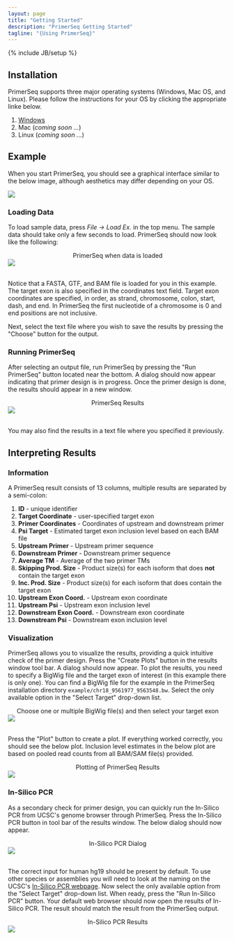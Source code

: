 ```yaml
---
layout: page
title: "Getting Started"
description: "PrimerSeq Getting Started"
tagline: "{Using PrimerSeq}"
---
```

{% include JB/setup %}

## Installation

PrimerSeq supports three major operating systems (Windows, Mac OS, and Linux). Please follow the instructions
for your OS by clicking the appropriate linke below.

1. [Windows](windows.html)
2. Mac (*coming soon ...*)
3. Linux (*coming soon ...*)

## Example

When you start PrimerSeq, you should see a graphical interface similar to the below image, although
aesthetics may differ depending on your OS.

<img src="start_program.png" class="img-rounded" style="display:block;margin-left:auto;margin-right:auto;" />

### Loading Data

To load sample data, press <i>File -> Load Ex.</i> in the top menu. The sample data should take only a few seconds to load.
PrimerSeq should now look like the following:

<center>PrimerSeq when data is loaded</center>
<img src="load_ex.png" style="display:block;margin-left:auto;margin-right:auto;" />
</br>

Notice that a FASTA, GTF, and BAM file is loaded for you in this example. The target exon is also specified in the coordinates
text field. Target exon coordinates are specified, in order, as strand, chromosome, colon, start, dash, and end. In PrimerSeq the first nucleotide
of a chromosome is 0 and end positions are not inclusive.

Next, select the text file where you wish to save the results by pressing the "Choose" button for the output.

### Running PrimerSeq

After selecting an output file, run PrimerSeq by pressing the "Run PrimerSeq" button located near the bottom. A dialog should now
appear indicating that primer design is in progress. Once the primer design is done, the results should appear in a new window.

<center>PrimerSeq Results</center>
<img src="view_output.png" style="display:block;margin-left:auto;margin-right:auto;" />
</br>

You may also find the results in a text file where you specified it previously.

## Interpreting Results

### Information

A PrimerSeq result consists of 13 columns, multiple results are separated
by a semi-colon:

1. **ID** - unique identifier
2. **Target Coordinate** - user-specified target exon
3. **Primer Coordinates** - Coordinates of upstream and downstream primer
4. **Psi Target** - Estimated target exon inclusion level based on each BAM file
5. **Upstream Primer** - Upstream primer sequence
6. **Downstream Primer** - Downstream primer sequence
7. **Average TM** - Average of the two primer TMs
8. **Skipping Prod. Size** - Product size(s) for each isoform that does **not** contain the target exon
9. **Inc. Prod. Size** - Product size(s) for each isoform that does contain the target exon
10. **Upstream Exon Coord.** - Upstream exon coordinate
11. **Upstream Psi** - Upstream exon inclusion level
12. **Downstream Exon Coord.** - Downstream exon coordinate
13. **Downstream Psi** - Downstream exon inclusion level

### Visualization

PrimerSeq allows you to visualize the results, providing a quick intuitive check of the primer design. Press the "Create Plots"
button in the results window tool bar. A dialog should now appear. To plot the results, you need to specify a BigWig file and the target 
exon of interest (in this example there is only one). You can find a BigWig file for the example in the PrimerSeq installation
directory `example/chr18_9561977_9563548.bw`. Select the only available option in the "Select Target" drop-down list.

<center>Choose one or multiple BigWig file(s) and then select your target exon</center>
<img src="plot_example.png" style="display:block;margin-left:auto;margin-right:auto;" />
</br>

Press the "Plot" button to create a plot. If everything worked correctly, you should see the below plot.
Inclusion level estimates in the below plot are based on pooled read counts from all BAM/SAM
file(s) provided.

<center>Plotting of PrimerSeq Results</center>
<img src="display_plot.png" style="display:block;margin-left:auto;margin-right:auto;" />

### In-Silico PCR

As a secondary check for primer design, you can quickly run the In-Silico PCR from
UCSC's genome browser through PrimerSeq. Press the In-Silico PCR button in tool bar of
the results window. The below dialog should now appear.

<center>In-Silico PCR Dialog</center>
<img src="insilico_pcr.png" style="display:block;margin-left:auto;margin-right:auto;" />
</br>

The correct input for human hg19 should be present by default. To use other species or
assemblies you will need to look at the naming on the UCSC's [In-Silico PCR webpage](http://genome.ucsc.edu/cgi-bin/hgPcr).
Now select the only available option from the "Select Target" drop-down list.
When ready, press the "Run In-Silico PCR" button. Your default web browser should now
open the results of In-Silico PCR. The result should match the result from the PrimerSeq output.

<center>In-Silico PCR Results</center>
<img src="insilico_pcr_results.png" style="display:block;margin-left:auto;margin-right:auto;" />

